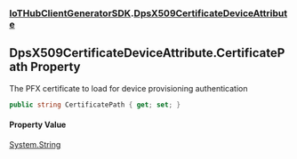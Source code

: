 ### [IoTHubClientGeneratorSDK](./IoTHubClientGeneratorSDK.md 'IoTHubClientGeneratorSDK').[DpsX509CertificateDeviceAttribute](./IoTHubClientGeneratorSDK-DpsX509CertificateDeviceAttribute.md 'IoTHubClientGeneratorSDK.DpsX509CertificateDeviceAttribute')
## DpsX509CertificateDeviceAttribute.CertificatePath Property
The PFX certificate to load for device provisioning authentication  
```csharp
public string CertificatePath { get; set; }
```
#### Property Value
[System.String](https://docs.microsoft.com/en-us/dotnet/api/System.String 'System.String')  
